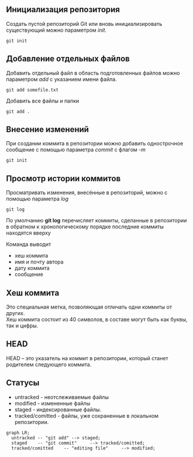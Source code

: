 ## Инициализация репозитория
Создать пустой репозиторий Git или вновь инициализировать существующий можно параметром *init*.


`git init`

## Добавление отдельных файлов
Добавить отдельный файл в область подготовленных файлов можно параметром *add* с указанием имени файла. 


`git add somefile.txt`


Добавить все файлы и папки


`git add .`

## Внесение изменений
При создании коммита в репозитории можно добавить однострочное сообщение с помощью параметра *commit* с флагом *-m*


`git init`

## Просмотр истории коммитов
Просматривать изменения, внесённые в репозиторий, можно с помощью параметра *log*


`git log`


По умолчанию **git log** перечисляет коммиты, сделанные в репозитории в обратном к хронологическому порядке
последние коммиты находятся вверху

Команда выводит
- хеш коммита
- имя и почту автора
- дату коммита
- сообщение 

## Хеш коммита
Это специальная метка, позволяющая отличать одни коммиты от других.  
Хеш коммита состоит из 40 символов, в составе могут быть как буквы, так и цифры.


## HEAD
HEAD – это указатель на коммит в репозитории, который станет родителем следующего коммита.


## Статусы 
* untracked - неотслеживаемые файлы
* modified - измененные файлы 
* staged - индексированные файлы.
* tracked/comitted - файлы, уже сохраненные в локальном репозитории.


```mermaid
graph LR;
  untracked -- "git add" --> staged;
  staged    -- "git commit"     --> tracked/comitted;
  tracked/comitted    -- "editing file"     --> modified;

``` 